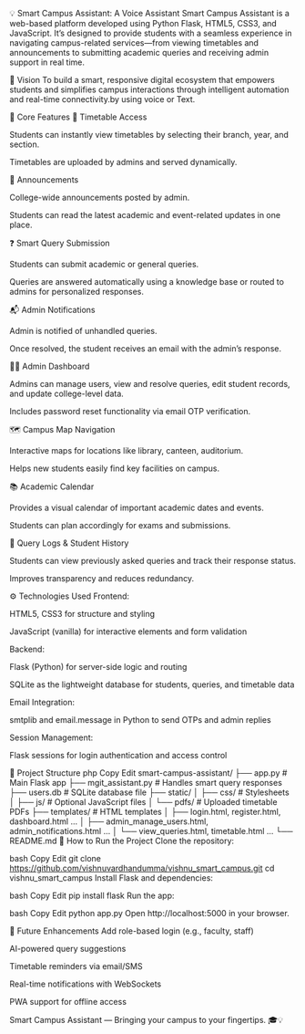 💡 Smart Campus Assistant: A Voice Assistant
Smart Campus Assistant is a web-based platform developed using Python Flask, HTML5, CSS3, and JavaScript. It’s designed to provide students with a seamless experience in navigating campus-related services—from viewing timetables and announcements to submitting academic queries and receiving admin support in real time.

🎯 Vision
To build a smart, responsive digital ecosystem that empowers students and simplifies campus interactions through intelligent automation and real-time connectivity.by using voice or Text.

🔑 Core Features
📅 Timetable Access

Students can instantly view timetables by selecting their branch, year, and section.

Timetables are uploaded by admins and served dynamically.

📢 Announcements

College-wide announcements posted by admin.

Students can read the latest academic and event-related updates in one place.

❓ Smart Query Submission

Students can submit academic or general queries.

Queries are answered automatically using a knowledge base or routed to admins for personalized responses.

📬 Admin Notifications

Admin is notified of unhandled queries.

Once resolved, the student receives an email with the admin’s response.

🧑‍💻 Admin Dashboard

Admins can manage users, view and resolve queries, edit student records, and update college-level data.

Includes password reset functionality via email OTP verification.

🗺️ Campus Map Navigation

Interactive maps for locations like library, canteen, auditorium.

Helps new students easily find key facilities on campus.

📚 Academic Calendar

Provides a visual calendar of important academic dates and events.

Students can plan accordingly for exams and submissions.

📂 Query Logs & Student History

Students can view previously asked queries and track their response status.

Improves transparency and reduces redundancy.

⚙️ Technologies Used
Frontend:

HTML5, CSS3 for structure and styling

JavaScript (vanilla) for interactive elements and form validation

Backend:

Flask (Python) for server-side logic and routing

SQLite as the lightweight database for students, queries, and timetable data

Email Integration:

smtplib and email.message in Python to send OTPs and admin replies

Session Management:

Flask sessions for login authentication and access control

📁 Project Structure
php
Copy
Edit
smart-campus-assistant/
├── app.py                  # Main Flask app
├── mgit_assistant.py       # Handles smart query responses
├── users.db                # SQLite database file
├── static/
│   ├── css/                # Stylesheets
│   ├── js/                 # Optional JavaScript files
│   └── pdfs/               # Uploaded timetable PDFs
├── templates/              # HTML templates
│   ├── login.html, register.html, dashboard.html ...
│   ├── admin_manage_users.html, admin_notifications.html ...
│   └── view_queries.html, timetable.html ...
└── README.md
🚀 How to Run the Project
Clone the repository:

bash
Copy
Edit
git clone https://github.com/vishnuvardhandumma/vishnu_smart_campus.git
cd vishnu_smart_campus
Install Flask and dependencies:

bash
Copy
Edit
pip install flask
Run the app:

bash
Copy
Edit
python app.py
Open http://localhost:5000 in your browser.

🔮 Future Enhancements
Add role-based login (e.g., faculty, staff)

AI-powered query suggestions

Timetable reminders via email/SMS

Real-time notifications with WebSockets

PWA support for offline access

Smart Campus Assistant — Bringing your campus to your fingertips. 🎓💡

